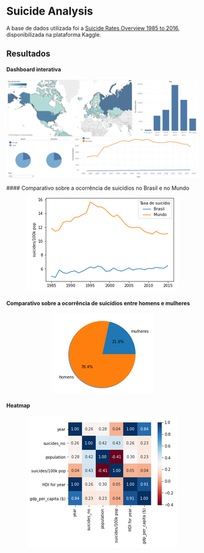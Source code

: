 # Suicide Analysis
A base de dados utilizada foi a [Suicide Rates Overview 1985 to 2016](https://www.kaggle.com/russellyates88/suicide-rates-overview-1985-to-2016), disponibilizada na plataforma Kaggle.
## Resultados
#### Dashboard interativa
<p align="center">
  <img src="/docs/dashboard.PNG" >
</p>
#### Comparativo sobre a ocorrência de suicídios no Brasil e no Mundo
<p align="center">
  <img src="/docs/Comparativo_BrasilxMundo.PNG" >
</p>

#### Comparativo sobre a ocorrência de suicídios entre homens e mulheres
<p align="center">
  <img src="/docs/Comparativo_HomensxMulheres.PNG" >
</p>

#### Heatmap
<p align="center">
  <img src="/docs/heatmap.PNG" >
</p>

